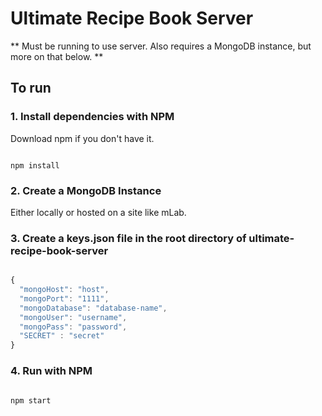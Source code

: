 # Ultimate Recipe Book Server #

** Must be running to use server. Also requires a MongoDB instance, but more on that below. **

## To run ##

### 1. Install dependencies with NPM ###

Download npm if you don't have it.

```command prompt

npm install
```

### 2. Create a MongoDB Instance ###

Either locally or hosted on a site like mLab.

### 3. Create a keys.json file in the root directory of ultimate-recipe-book-server

```javascript

{
  "mongoHost": "host",
  "mongoPort": "1111",
  "mongoDatabase": "database-name",
  "mongoUser": "username",
  "mongoPass": "password",
  "SECRET" : "secret"
}
```

### 4. Run with NPM

```command prompt

npm start
```
